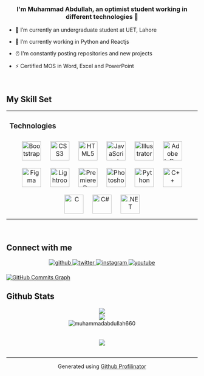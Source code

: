 <!---<div align="center" >
<img src="https://rishavanand.github.io/static/images/greetings.gif" align="center" style="width: 10%" />
</div> --->
  

### <div align="center">I'm Muhammad Abdullah, an optimist student working in different technologies 🚀</div>  
  

- 🔭 I’m currently an undergraduate student at UET, Lahore  
  

- 🌱 I’m currently working in Python and Reactjs
  

- ⏰ I'm constantly posting repositories and new projects  
  

- ⚡ Certified MOS in Word, Excel and PowerPoint  
  

<br/>  


## My Skill Set  
<table><tr><td valign="top" width="100%">



### Technologies  
<div align="center">  
<img style="margin: 10px" src="https://profilinator.rishav.dev/skills-assets/bootstrap-plain.svg" alt="Bootstrap" height="50" />  
<img style="margin: 10px" src="https://profilinator.rishav.dev/skills-assets/css3-original-wordmark.svg" alt="CSS3" height="50" />  
<img style="margin: 10px" src="https://profilinator.rishav.dev/skills-assets/html5-original-wordmark.svg" alt="HTML5" height="50" />  
<img style="margin: 10px" src="https://profilinator.rishav.dev/skills-assets/javascript-original.svg" alt="JavaScript" height="50" />  
<img style="margin: 10px" src="https://profilinator.rishav.dev/skills-assets/adobe_illustrator-icon.svg" alt="Illustrator" height="50" />  
<img style="margin: 10px" src="https://profilinator.rishav.dev/skills-assets/adobeindesign.svg" alt="Adobe InDesign" height="50" />  
<img style="margin: 10px" src="https://profilinator.rishav.dev/skills-assets/figma-icon.svg" alt="Figma" height="50" />  
<img style="margin: 10px" src="https://profilinator.rishav.dev/skills-assets/lightroom.png" alt="Lightroom" height="50" />  
<img style="margin: 10px" src="https://profilinator.rishav.dev/skills-assets/adobepremierepro.png" alt="Premiere Pro" height="50" />  
<img style="margin: 10px" src="https://profilinator.rishav.dev/skills-assets/photoshop-plain.svg" alt="Photoshop" height="50" />  
<img style="margin: 10px" src="https://profilinator.rishav.dev/skills-assets/python-original.svg" alt="Python" height="50" />  
<img style="margin: 10px" src="https://profilinator.rishav.dev/skills-assets/cplusplus-original.svg" alt="C++" height="50" />  
<img style="margin: 10px" src="https://profilinator.rishav.dev/skills-assets/c-original.svg" alt="C" height="50" />  
<img style="margin: 10px" src="https://profilinator.rishav.dev/skills-assets/csharp-original.svg" alt="C#" height="50" />  
<img style="margin: 10px" src="https://profilinator.rishav.dev/skills-assets/dot-net-original-wordmark.svg" alt=".NET" height="50" />  
</div>

</td></tr></table>  

<br/>  


## Connect with me  
<div align="center">
<a href="https://github.com/muhammadabdullah660" target="_blank">
<img src=https://img.shields.io/badge/github-%2324292e.svg?&style=for-the-badge&logo=github&logoColor=white alt=github style="margin-bottom: 5px;" />
</a>
<a href="https://twitter.com/mafivs51" target="_blank">
<img src=https://img.shields.io/badge/twitter-%2300acee.svg?&style=for-the-badge&logo=twitter&logoColor=white alt=twitter style="margin-bottom: 5px;" />
</a>
<a href="https://instagram.com/themuhammadabdullah__18" target="_blank">
<img src=https://img.shields.io/badge/instagram-%23000000.svg?&style=for-the-badge&logo=instagram&logoColor=white alt=instagram style="margin-bottom: 5px;" />
</a>
<a href="https://youtu.be/r1_JJtyYaK0" target="_blank">
<img src=https://img.shields.io/badge/youtube-%23EE4831.svg?&style=for-the-badge&logo=youtube&logoColor=white alt=youtube style="margin-bottom: 5px;" />
</a>  
</div>  
  

<br/>  
<a href="[http://www.github.com/hicodersofficial](https://github.com/muhammadabdullah660?tab=repositories)"><img src="https://activity-graph.herokuapp.com/graph?username=muhammadabdullah660&bg_color=1c1917&color=ffffff&line=0891b2&point=ffffff&area_color=1c1917&area=true&hide_border=true&custom_title=GitHub%20Commits%20Graph" alt="GitHub Commits Graph" /></a>


## Github Stats  


<div align="center"><img src="https://github-readme-stats.vercel.app/api/top-langs/?username=muhammadabdullah660&hide=PureBasic&langs_count=18" align="center" /></div> 
<div align="center">
<img src="https://github-readme-stats.vercel.app/api?username=muhammadabdullah660&show_icons=true&count_private=true&hide_border=true" align="center" /> 
</div>
<div align="center"><img  align="center" src="https://github-readme-streak-stats.herokuapp.com/?user=muhammadabdullah660&" alt="muhammadabdullah660" /></div>
<br/> 




 
<!----
<div align="center"><img src="https://spotify-github-profile.vercel.app/api/view?uid=31aejwodrdvmufsdp6gxjrntg57y&cover_image=true&theme=novatorem&bar_color=53b14f&bar_color_cover=true" /></div>  ---->

<br/>  

<div align="center">
<img src="https://komarev.com/ghpvc/?username=muhammadabdullah660&&style=flat-square" align="center" />
</div>  
  

<br/>  




----
<div align="center">Generated using <a href="https://profilinator.rishav.dev/" target="_blank">Github Profilinator</a></div>









